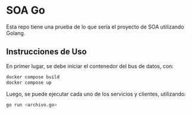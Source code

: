 # SOA Go

Esta repo tiene una prueba de lo que sería el proyecto de SOA utilizando Golang.

## Instrucciones de Uso

En primer lugar, se debe iniciar el contenedor del bus de datos, con:

```bash
docker compose build
docker compose up
```

Luego, se puede ejecutar cada uno de los servicios y clientes, utilizando:

```bash
go run <archivo.go>
```